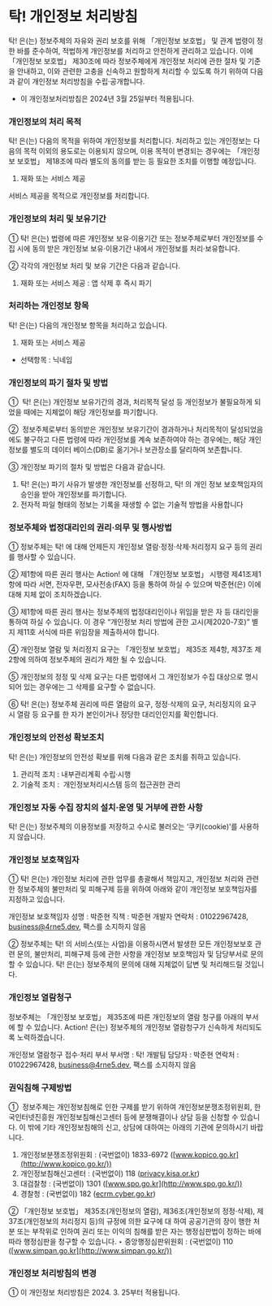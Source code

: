 # 탁! 개인정보 처리방침
탁! 은(는) 정보주체의 자유와 권리 보호를 위해 「개인정보 보호법」 및 관계 법령이 정한 바를 준수하여, 적법하게 개인정보를 처리하고 안전하게 관리하고 있습니다. 이에 「개인정보 보호법」 제30조에 따라 정보주체에게 개인정보 처리에 관한 절차 및 기준을 안내하고, 이와 관련한 고충을 신속하고 원할하게 처리할 수 있도록 하기 위하여 다음과 같이 개인정보 처리방침을 수립·공개합니다.

- 이 개인정보처리방침은 2024년 3월 25일부터 적용됩니다.

### 개인정보의 처리 목적

탁! 은(는) 다음의 목적을 위하여 개인정보를 처리합니다. 처리하고 있는 개인정보는
다음의 목적 이외의 용도로는 이용되지 않으며, 이용 목적이 변경되는 경우에는 「개인정보 보호법」
제18조에 따라 별도의 동의를 받는 등 필요한 조치를 이행할 예정입니다.

1. 재화 또는 서비스 제공

서비스 제공을 목적으로 개인정보를 처리합니다.

### 개인정보의 처리 및 보유기간

① 탁! 은(는) 법령에 따른 개인정보 보유·이용기간 또는 정보주체로부터 개인정보를
수집 시에 동의 받은 개인정보 보유·이용기간 내에서 개인정보를 처리·보유합니다.

② ‌각각의 개인정보 처리 및 보유 기간은 다음과 같습니다.

1. 재화 또는 서비스 제공 : 앱 삭제 후 즉시 파기

### 처리하는 개인정보 항목

탁! 은(는) 다음의 개인정보 항목을 처리하고 있습니다.

1. 재화 또는 서비스 제공
- 선택항목 : 닉네임

### 개인정보의 파기 절차 및 방법

① ‌ 탁! 은(는) 개인정보 보유기간의 경과, 처리목적 달성 등 개인정보가 불필요하게 되었을 때에는 지체없이 해당 개인정보를 파기합니다.

② ‌ 정보주체로부터 동의받은 개인정보 보유기간이 경과하거나 처리목적이 달성되었음에도 불구하고
다른 법령에 따라 개인정보를 계속 보존하여야 하는 경우에는, 해당 개인정보를 별도의 데이터
베이스(DB)로 옮기거나 보관장소를 달리하여 보존합니다.

③ 개인정보 파기의 절차 및 방법은 다음과 같습니다.

1. 탁! 은(는) 파기 사유가 발생한 개인정보를 선정하고, 탁! 의 개인 정보 보호책임자의 승인을 받아 개인정보를 파기합니다.
2. 전자적 파일 형태의 정보는 기록을 재생할 수 없는 기술적 방법을 사용합니다

### 정보주체와 법정대리인의 권리·의무 및 행사방법

① 정보주체는 탁! 에 대해 언제든지 개인정보 열람·정정·삭제·처리정지 요구 등의 권리를 행사할 수 있습니다.

② 제1항에 따른 권리 행사는 Action! 에 대해 「개인정보 보호법」 시행령 제41조제1항에 따라 서면, 전자우편, 모사전송(FAX) 등을 통하여 하실 수 있으며 박준현(은) 이에 대해 지체 없이 조치하겠습니다.

③ 제1항에 따른 권리 행사는 정보주체의 법정대리인이나 위임을 받은 자 등 대리인을 통하여 하실 수 있습니다. 이 경우 “개인정보 처리 방법에 관한 고시(제2020-7호)” 별지 제11호 서식에 따른 위임장을 제출하셔야 합니다.

④ 개인정보 열람 및 처리정지 요구는 「개인정보 보호법」 제35조 제4항, 제37조 제2항에 의하여 정보주체의 권리가 제한 될 수 있습니다.

⑤ 개인정보의 정정 및 삭제 요구는 다른 법령에서 그 개인정보가 수집 대상으로 명시되어 있는 경우에는 그 삭제를 요구할 수 없습니다.

⑥ 탁! 은(는) 정보주체 권리에 따른 열람의 요구, 정정·삭제의 요구, 처리정지의 요구 시 열람 등 요구를 한 자가 본인이거나 정당한 대리인인지를 확인합니다.

### 개인정보의 안전성 확보조치

탁! 은(는) 개인정보의 안전성 확보를 위해 다음과 같은 조치를 취하고 있습니다.

1. 관리적 조치 : 내부관리계획 수립·시행
2. 기술적 조치 : ‌ 개인정보처리시스템 등의 접근권한 관리

### 개인정보 자동 수집 장치의 설치·운영 및 거부에 관한 사항

탁! 은(는) 정보주체의 이용정보를 저장하고 수시로 불러오는 ‘쿠키(cookie)’를 사용하지 않습니다.

### 개인정보 보호책임자

① 탁! 은(는) 개인정보 처리에 관한 업무를 총괄해서 책임지고, 개인정보 처리와 관련한 정보주체의 불만처리 및 피해구제 등을 위하여 아래와 같이 개인정보 보호책임자를 지정하고 있습니다.

개인정보 보호책임자
성명 : 박준현
직책 : 박준현 개발자
연락처 : 01022967428, [business@4rne5.dev](mailto:business@4rne5.dev), 팩스를 소지하지 않음

② 정보주체는 탁! 의 서비스(또는 사업)을 이용하시면서 발생한 모든 개인정보보호
관련 문의, 불만처리, 피해구제 등에 관한 사항을 개인정보 보호책임자 및 담당부서로 문의할 수
있습니다. 탁! 은(는) 정보주체의 문의에 대해 지체없이 답변 및 처리해드릴 것입니다.

### 개인정보 열람청구

정보주체는 「개인정보 보호법」 제35조에 따른 개인정보의 열람 청구를 아래의 부서에 할 수 있습니다.
Action! 은(는) 정보주체의 개인정보 열람청구가 신속하게 처리되도록 노력하겠습니다.

개인정보 열람청구 접수·처리 부서
부서명 : 탁! 개발팀
담당자 : 박준현
연락처 : 01022967428, [business@4rne5.dev](mailto:business@4rne5.dev), 팩스를 소지하지 않음

### 권익침해 구제방법

① ‌ 정보주체는 개인정보침해로 인한 구제를 받기 위하여 개인정보분쟁조정위원회, 한국인터넷진흥원
개인정보침해신고센터 등에 분쟁해결이나 상담 등을 신청할 수 있습니다. 이 밖에 기타 개인정보침해의
신고, 상담에 대하여는 아래의 기관에 문의하시기 바랍니다.

1. 개인정보분쟁조정위원회 : (국번없이) 1833-6972 ([www.kopico.go.kr](http://www.kopico.go.kr/))
2. 개인정보침해신고센터 : (국번없이) 118 ([privacy.kisa.or.kr](http://privacy.kisa.or.kr/))
3. 대검찰청 : (국번없이) 1301 ([www.spo.go.kr](http://www.spo.go.kr/))
4. 경찰청 : (국번없이) 182 ([ecrm.cyber.go.kr](http://ecrm.cyber.go.kr/))

②  「개인정보 보호법」 제35조(개인정보의 열람), 제36조(개인정보의 정정·삭제), 제37조(개인정보의
처리정지 등)의 규정에 의한 요구에 대 하여 공공기관의 장이 행한 처분 또는 부작위로 인하여 권리
또는 이익의 침해를 받은 자는 행정심판법이 정하는 바에 따라 행정심판을 청구할 수 있습니다.
‣ 중앙행정심판위원회 : (국번없이) 110 ([www.simpan.go.kr](http://www.simpan.go.kr/))

### 개인정보 처리방침의 변경

① 이 개인정보 처리방침은 2024. 3. 25부터 적용됩니다.